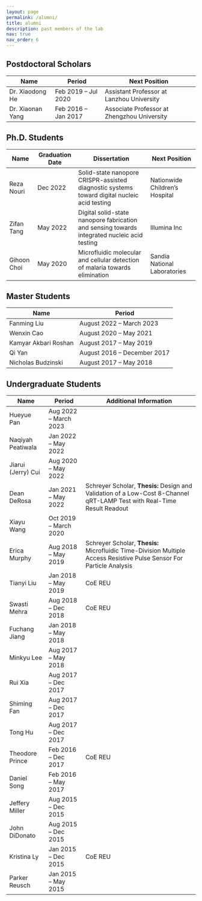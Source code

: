 ```yaml
---
layout: page
permalink: /alumni/
title: alumni
description: past members of the lab
nav: true
nav_order: 6
---
```



## Postdoctoral Scholars

| Name | Period | Next Position |
|------|--------|-----------------|
| Dr. Xiaodong He | Feb 2019 – Jul 2020 | Assistant Professor at Lanzhou University |
| Dr. Xiaonan Yang | Feb 2016 – Jan 2017 | Associate Professor at Zhengzhou University |

## Ph.D. Students

| Name | Graduation Date | Dissertation | Next Position |
|------|----------------|--------|-----------|
| Reza Nouri | Dec 2022 | Solid-state nanopore CRISPR-assisted diagnostic systems toward digital nucleic acid testing | Nationwide Children’s Hospital |
| Zifan Tang | May 2022 | Digital solid-state nanopore fabrication and sensing towards integrated nucleic acid testing | Illumina Inc |
| Gihoon Choi | May 2020 | Microfluidic molecular and cellular detection of malaria towards elimination | Sandia National Laboratories |

## Master Students

| Name | Period |
|------|--------|
| Fanming Liu | August 2022 – March 2023 |
| Wenxin Cao | August 2020 – May 2021 |
| Kamyar Akbari Roshan | August 2017 – May 2019 |
| Qi Yan | August 2016 – December 2017 |
| Nicholas Budzinski | August 2017 – May 2018 |

## Undergraduate Students

| Name | Period | Additional Information |
|------|--------|------------------------|
| Hueyue Pan | Aug 2022 – March 2023 |  |
| Naqiyah Peatiwala | Jan 2022 – May 2022 |  |
| Jiarui (Jerry) Cui | Aug 2020 – May 2022 |  |
| Dean DeRosa | Jan 2021 – May 2022 | Schreyer Scholar,  **Thesis:** Design and Validation of a Low-Cost 8-Channel qRT-LAMP Test with Real-Time Result Readout |
| Xiayu Wang | Oct 2019 – March 2020 |  |
| Erica Murphy | Aug 2018 – May 2019 | Schreyer Scholar, **Thesis:** Microfluidic Time-Division Multiple Access Resistive Pulse Sensor For Particle Analysis |
| Tianyi Liu | Jan 2018 – May 2019 | CoE REU |
| Swasti Mehra | Aug 2018 – Dec 2018 | CoE REU |
| Fuchang Jiang | Jan 2018 – May 2018 |  |
| Minkyu Lee | Aug 2017 – May 2018 |  |
| Rui Xia | Aug 2017 – Dec 2017 |  |
| Shiming Fan | Aug 2017 – Dec 2017 |  |
| Tong Hu | Aug 2017 – Dec 2017 |  |
| Theodore Prince | Feb 2016 – Dec 2017 | CoE REU |
| Daniel Song | Feb 2016 – May 2017 |  |
| Jeffery Miller | Aug 2015 – Dec 2015 |  |
| John DiDonato | Aug 2015 – Dec 2015 |  |
| Kristina Ly | Jan 2015 – Dec 2015 | CoE REU |
| Parker Reusch | Jan 2015 – May 2015 |  |

